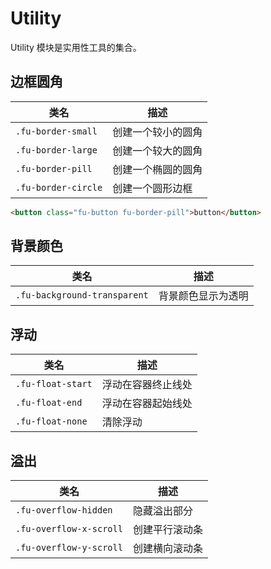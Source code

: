 # Utility

Utility 模块是实用性工具的集合。

## 边框圆角

| 类名                | 描述               |
| ------------------- | ------------------ |
| `.fu-border-small`  | 创建一个较小的圆角 |
| `.fu-border-large`  | 创建一个较大的圆角 |
| `.fu-border-pill`   | 创建一个椭圆的圆角 |
| `.fu-border-circle` | 创建一个圆形边框   |

```html
<button class="fu-button fu-border-pill">button</button>
```

## 背景颜色

| 类名                         | 描述               |
| ---------------------------- | ------------------ |
| `.fu-background-transparent` | 背景颜色显示为透明 |

## 浮动

| 类名              | 描述               |
| ----------------- | ------------------ |
| `.fu-float-start` | 浮动在容器终止线处 |
| `.fu-float-end`   | 浮动在容器起始线处 |
| `.fu-float-none`  | 清除浮动           |

## 溢出

| 类名                    | 描述           |
| ----------------------- | -------------- |
| `.fu-overflow-hidden`   | 隐藏溢出部分   |
| `.fu-overflow-x-scroll` | 创建平行滚动条 |
| `.fu-overflow-y-scroll` | 创建横向滚动条 |
